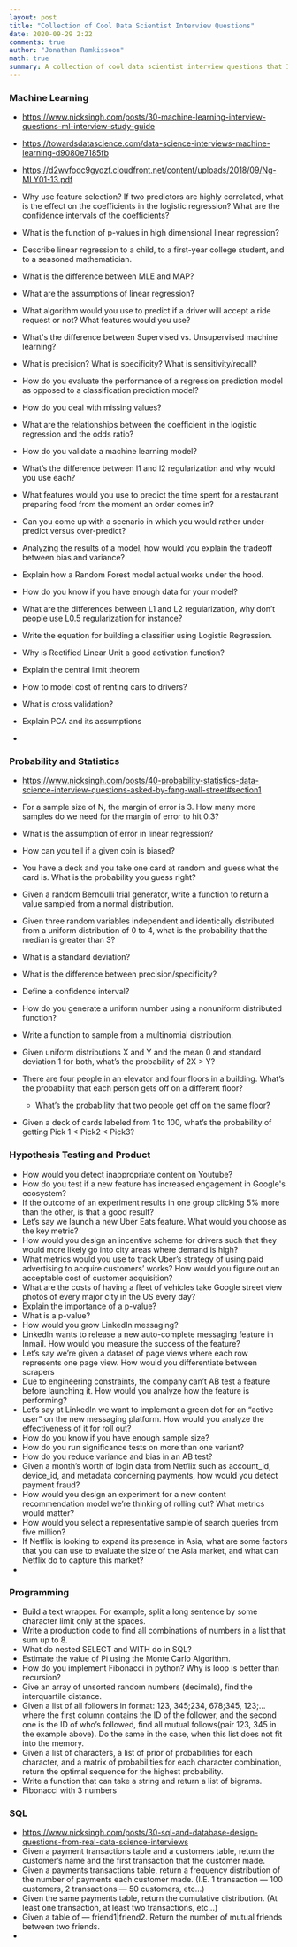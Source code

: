 ```yaml
---
layout: post
title: "Collection of Cool Data Scientist Interview Questions"
date: 2020-09-29 2:22
comments: true
author: "Jonathan Ramkissoon"
math: true
summary: A collection of cool data scientist interview questions that I've come across
---
```



### Machine Learning
- https://www.nicksingh.com/posts/30-machine-learning-interview-questions-ml-interview-study-guide
- https://towardsdatascience.com/data-science-interviews-machine-learning-d9080e7185fb
- https://d2wvfoqc9gyqzf.cloudfront.net/content/uploads/2018/09/Ng-MLY01-13.pdf

- Why use feature selection? If two predictors are highly correlated, what is the effect on the coefficients in the logistic regression? What are the confidence intervals of the coefficients?
- What is the function of p-values in high dimensional linear regression?
- Describe linear regression to a child, to a first-year college student, and to a seasoned mathematician.
- What is the difference between MLE and MAP?
- What are the assumptions of linear regression?
- What algorithm would you use to predict if a driver will accept a ride request or not? What features would you use?
- What's the difference between Supervised vs. Unsupervised machine learning?
- What is precision? What is specificity? What is sensitivity/recall?
- How do you evaluate the performance of a regression prediction model as opposed to a classification prediction model?
- How do you deal with missing values?
- What are the relationships between the coefficient in the logistic regression and the odds ratio?
- How do you validate a machine learning model?
- What’s the difference between l1 and l2 regularization and why would you use each?
- What features would you use to predict the time spent for a restaurant preparing food from the moment an order comes in?
- Can you come up with a scenario in which you would rather under-predict versus over-predict?
- Analyzing the results of a model, how would you explain the tradeoff between bias and variance?
- Explain how a Random Forest model actual works under the hood.
- How do you know if you have enough data for your model?
- What are the differences between L1 and L2 regularization, why don’t people use L0.5 regularization for instance?
- Write the equation for building a classifier using Logistic Regression.
- Why is Rectified Linear Unit a good activation function?
- Explain the central limit theorem
- How to model cost of renting cars to drivers?
- What is cross validation?
- Explain PCA and its assumptions
- 


### Probability and Statistics
- https://www.nicksingh.com/posts/40-probability-statistics-data-science-interview-questions-asked-by-fang-wall-street#section1

- For a sample size of N, the margin of error is 3. How many more samples do we need for the margin of error to hit 0.3?
- What is the assumption of error in linear regression?
- How can you tell if a given coin is biased?
- You have a deck and you take one card at random and guess what the card is. What is the probability you guess right?
- Given a random Bernoulli trial generator, write a function to return a value sampled from a normal distribution.
- Given three random variables independent and identically distributed from a uniform distribution of 0 to 4, what is the probability that the median is greater than 3?
- What is a standard deviation?
- What is the difference between precision/specificity?
- Define a confidence interval?
- How do you generate a uniform number using a nonuniform distributed function?
- Write a function to sample from a multinomial distribution.
- Given uniform distributions X and Y and the mean 0 and standard deviation 1 for both, what’s the probability of 2X > Y?
- There are four people in an elevator and four floors in a building. What’s the probability that each person gets off on a different floor?
  - What’s the probability that two people get off on the same floor?
- Given a deck of cards labeled from 1 to 100, what’s the probability of getting Pick 1 < Pick2 < Pick3?



### Hypothesis Testing and Product
- How would you detect inappropriate content on Youtube?
- How do you test if a new feature has increased engagement in Google's ecosystem?
- If the outcome of an experiment results in one group clicking 5% more than the other, is that a good result?
- Let’s say we launch a new Uber Eats feature. What would you choose as the key metric?
- How would you design an incentive scheme for drivers such that they would more likely go into city areas where demand is high?
- What metrics would you use to track Uber’s strategy of using paid advertising to acquire customers’ works? How would you figure out an acceptable cost of customer acquisition?
- What are the costs of having a fleet of vehicles take Google street view photos of every major city in the US every day?
- Explain the importance of a p-value?
- What is a p-value?
- How would you grow LinkedIn messaging?
- LinkedIn wants to release a new auto-complete messaging feature in Inmail. How would you measure the success of the feature?
- Let’s say we’re given a dataset of page views where each row represents one page view. How would you differentiate between scrapers
- Due to engineering constraints, the company can’t AB test a feature before launching it. How would you analyze how the feature is performing?
- Let’s say at LinkedIn we want to implement a green dot for an “active user” on the new messaging platform. How would you analyze the effectiveness of it for roll out?
- How do you know if you have enough sample size?
- How do you run significance tests on more than one variant?
- How do you reduce variance and bias in an AB test?
- Given a month’s worth of login data from Netflix such as account_id, device_id, and metadata concerning payments, how would you detect payment fraud?
- How would you design an experiment for a new content recommendation model we’re thinking of rolling out? What metrics would matter?
- How would you select a representative sample of search queries from five million?
- If Netflix is looking to expand its presence in Asia, what are some factors that you can use to evaluate the size of the Asia market, and what can Netflix do to capture this market?
-



### Programming
- Build a text wrapper. For example, split a long sentence by some character limit only at the spaces.
- Write a production code to find all combinations of numbers in a list that sum up to 8.
- What do nested SELECT and WITH do in SQL?
- Estimate the value of Pi using the Monte Carlo Algorithm.
- How do you implement Fibonacci in python? Why is loop is better than recursion?
- Give an array of unsorted random numbers (decimals), find the interquartile distance.
- Given a list of all followers in format: 123, 345;234, 678;345, 123;…where the first column contains the ID of the follower, and the second one is the ID of who’s followed, find all mutual follows(pair 123, 345 in the example above). Do the same in the case, when this list does not fit into the memory.
- Given a list of characters, a list of prior of probabilities for each character, and a matrix of probabilities for each character combination, return the optimal sequence for the highest probability.
- Write a function that can take a string and return a list of bigrams.
- Fibonacci with 3 numbers

### SQL
- https://www.nicksingh.com/posts/30-sql-and-database-design-questions-from-real-data-science-interviews
- Given a payment transactions table and a customers table, return the customer’s name and the first transaction that the customer made.
- Given a payments transactions table, return a frequency distribution of the number of payments each customer made. (I.E. 1 transaction — 100 customers, 2 transactions — 50 customers, etc…)
- Given the same payments table, return the cumulative distribution. (At least one transaction, at least two transactions, etc…)
- Given a table of — friend1|friend2. Return the number of mutual friends between two friends.
-
